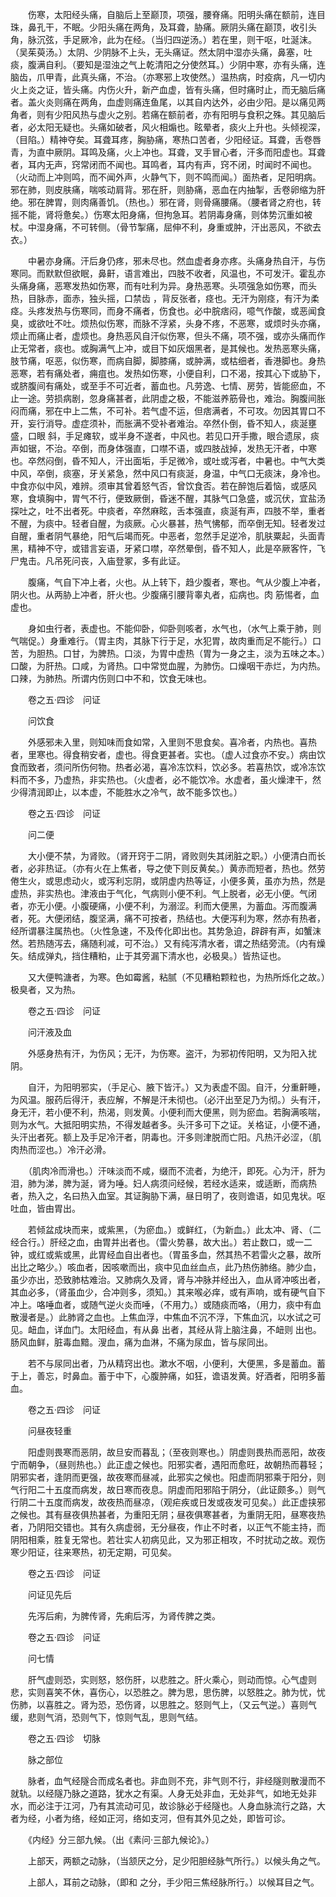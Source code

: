 <!-- { "loadSidebar": true } -->
　　伤寒，太阳经头痛，自脑后上至巅顶，项强，腰脊痛。阳明头痛在额前，连目珠，鼻孔干，不眠。少阳头痛在两角，及耳聋，胁痛。厥阴头痛在巅顶，收引头角，脉沉弦，手足厥冷，此为在经。（当归四逆汤。）若在里，则干呕，吐涎沫。（吴茱萸汤。）太阴、少阴脉不上头，无头痛证。然太阴中湿亦头痛，鼻塞，吐痰，腹满自利。（要知是湿浊之气上乾清阳之分使然耳。）少阴中寒，亦有头痛，连脑齿，爪甲青，此真头痛，不治。（亦寒邪上攻使然。）温热病，时疫病，凡一切内火上炎之证，皆头痛。内伤火升，新产血虚，皆有头痛，但时痛时止，而无脑后痛者。盖火炎则痛在两角，血虚则痛连鱼尾，以其自内达外，必由少阳。是以痛见两角者，则有少阳风热与虚火之别。若痛在额前者，亦有阳明与食积之殊。其见脑后者，必太阳无疑也。头痛如破者，风火相煽也。眩晕者，痰火上升也。头倾视深，（目陷。）精神夺矣。耳聋耳疼，胸胁痛，寒热口苦者，少阳经证。耳聋，舌卷唇青，为直中厥阴。耳鸣及痛，火上冲也。耳聋，叉手冒心者，汗多而阳虚也。耳聋者，耳内无声，窍常闭而不闻也。耳鸣者，耳内有声，窍不闭，时闻时不闻也。（火动而上冲则鸣，而不闻外声，火静气下，则不鸣而闻。）面热者，足阳明病。邪在肺，则皮肤痛，喘咳动肩背。邪在肝，则胁痛，恶血在内抽掣，舌卷卵缩为肝绝。邪在脾胃，则肉痛善饥。（热也。）邪在肾，则骨痛腰痛。（腰者肾之府也，转摇不能，肾将惫矣。）伤寒太阳身痛，但拘急耳。若阴毒身痛，则体势沉重如被杖。中湿身痛，不可转侧。（骨节掣痛，屈伸不利，身重或肿，汗出恶风，不欲去衣。）

　　中暑亦身痛。汗后身仍疼，邪未尽也。然血虚者身亦疼。头痛身热自汗，与伤寒同。而默默但欲眠，鼻鼾，语言难出，四肢不收者，风温也，不可发汗。霍乱亦头痛身痛，恶寒发热如伤寒，而有吐利为异。身热恶寒。头项强急如伤寒，而头热，目脉赤，面赤，独头摇，口禁齿 ，背反张者，痉也。无汗为刚痉，有汗为柔痉。头疼发热与伤寒同，而身不痛者，伤食也。必中脘痞闷，噫气作酸，或恶闻食臭，或欲吐不吐。烦热似伤寒，而脉不浮紧，头身不疼，不恶寒，或烦时头亦痛，烦止而痛止者，虚烦也。身热恶风自汗似伤寒，但头不痛，项不强，或亦头痛而作止无常者，痰也。或胸满气上冲，或目下如灰烟黑者，是其候也。发热恶寒头痛，肢节痛，呕恶，似伤寒，而病自脚，脚膝痛，或肿满，或枯细者，香港脚也。身热恶寒，若有痛处者，痈疽也。发热如伤寒，小便自利，口不渴，按其心下或胁下，或脐腹间有痛处，或至手不可近者，蓄血也。凡劳逸、七情、房劳，皆能瘀血，不止一途。劳损病剧，忽身痛甚者，此阴虚之极，不能滋养筋骨也，难治。胸腹间胀闷而痛，邪在中上二焦，不可补。若气虚不运，但痞满者，不可攻。勿因其胃口不开，妄行消导。虚症须补，而胀满不受补者难治。卒然仆倒，昏不知人，痰涎壅盛，口眼 斜，手足瘫软，或半身不遂者，中风也。若见口开手撒，眼合遗尿，痰声如锯，不治。卒倒，而身体强直，口噤不语，或四肢战掉，发热无汗者，中寒也。卒然闷倒，昏不知人，汗出面垢，手足微冷，或吐或泻者，中暑也。中气大类中风，卒倒，痰塞，牙关紧急，然中风口有痰涎，身温，中气口无痰沫，身冷也。中食亦似中风，难辨。须审其曾着怒气否，曾饮食否。若在醉饱后着恼，或感风寒，食填胸中，胃气不行，便致厥倒，昏迷不醒，其脉气口急盛，或沉伏，宜盐汤探吐之，吐不出者死。中痰者，卒然麻眩，舌本强直，痰涎有声，四肢不举，重者不醒，为痰中。轻者自醒，为痰厥。心火暴甚，热气怫郁，而卒倒无知。轻者发过自醒，重者阴气暴绝，阳气后竭而死。中恶者，忽然手足逆冷，肌肤粟起，头面青黑，精神不守，或错言妄语，牙紧口噤，卒然晕倒，昏不知人，此是卒厥客忤，飞尸鬼击。凡吊死问丧，入庙登冢，多有此证。

　　腹痛，气自下冲上者，火也。从上转下，趋少腹者，寒也。气从少腹上冲者，阴火也。从两胁上冲者，肝火也。少腹痛引腰背睾丸者，疝病也。肉 筋惕者，血虚也。

　　身如虫行者，表虚也。不能仰卧，仰卧则咳者，水气也，（水气上乘于肺，则气喘促。）身重难行。（胃主肉，其脉下行于足，水犯胃，故肉重而足不能行。）口苦，为胆热。口甘，为脾热。口淡，为胃中虚热（胃为一身之主，淡为五味之本。）口酸，为肝热。口咸，为肾热。口中常觉血腥，为肺伤。口燥咽干赤烂，为内热。口辣，为肺热。所谓内伤则口中不和，饮食无味也。

　　卷之五·四诊　问证

　　问饮食

　　外感邪未入里，则知味而食如常，入里则不思食矣。喜冷者，内热也。喜热者，里寒也。得食稍安者，虚也。得食更甚者。实也。（虚人过食亦不安。）病由饮食而致者，须问所伤何物。热者必渴，喜冷冻饮料，饮必多。若喜热饮，或冷冻饮料而不多，乃虚热，非实热也。（火虚者，必不能饮冷。水虚者，虽火燥津干，然少得清润即止，以本虚，不能胜水之冷气，故不能多饮也。）

　　卷之五·四诊　问证

　　问二便

　　大小便不禁，为肾败。（肾开窍于二阴，肾败则失其闭脏之职。）小便清白而长者，必非热证。（亦有火在上焦者，导之使下则反黄矣。）黄赤而短者，热也。然劳倦生火，或思虑动火，或泻利忘阴，或阴虚内热等证，小便多黄，虽亦为热，然是虚热，非实热也。津液由于气化，气病则小便不利。气上脱者，必无小便。气闭者，亦无小便。小腹硬痛，小便不利，为溺涩。利而大便黑，为蓄血。泻而腹满者，死。大便闭结，腹坚满，痛不可按者，热结也。大便泻利为寒，然亦有热者，经所谓暴注属热也。（火性急速，不及传化即出也。其势急迫，辟辟有声，如蟹沫然。若热随泻去，痛随利减，可不治。）又有纯泻清水者，谓之热结旁流。（内有燥矢。结成弹丸，挡住糟粕，止于其旁漏下清水也，必极臭。）皆热证也。

　　又大便鸭溏者，为寒。色如霉酱，粘腻（不见糟粕颗粒也，为热所烁化之故。）极臭者，又为热。

　　卷之五·四诊　问证

　　问汗液及血

　　外感身热有汗，为伤风；无汗，为伤寒。盗汗，为邪初传阳明，又为阳入扰阴。

　　自汗，为阳明邪实，（手足心、腋下皆汗。）又为表虚不固。自汗，分重鼾睡，为风温。服药后得汗，表应解，不解是汗未彻也。（必汗出至足乃为彻。）头有汗，身无汗，若小便不利，热渴，则发黄。小便利而大便黑，则为瘀血。若胸满咳喘，则为水气。大抵阳明实热，不得发越者多。头汗多可下之证。关格证，小便不通，头汗出者死。额上及手足冷汗者，阴毒也。汗多则津脱而亡阳。凡热汗必涩，（肌肉热而涩也。）冷汗必滑。

　　（肌肉冷而滑也。）汗味淡而不咸，缀而不流者，为绝汗，即死。心为汗，肝为泪，肺为涕，脾为涎，肾为唾。妇人病须问经候，若经水适来，或适断，而病热者，热入之，名曰热入血室。其证胸胁下满，昼日明了，夜则谵语，如见鬼状。呕吐血，皆由胃出。

　　若倾盆成块而来，或紫黑，（为瘀血。）或鲜红，（为新血。）此太冲、肾、（二经合行。）肝经之血，由胃并出者也。（雷火势暴，故大出。）若止数口，或一二钟，或红或紫或黑，此胃经血自出者也。（胃虽多血，然其热不若雷火之暴，故所出比之略少。）咳血者，因咳嗽而出，痰中见血丝血点，此乃热伤肺络。肺少血，虽少亦出，恐致肺枯难治。又肺病久及肾，肾与冲脉并经出入，血从肾冲咳出者，其血必多，（肾虽血少，合冲则多，须知。）其来喉必痒，或有声响，或有硬气自下冲上。咯唾血者，或随气逆火炎而唾，（不用力。）或随痰而咯，（用力，痰中有血散漫者是。）此肺肾之血也。上焦血浮，中焦血不沉不浮，下焦血沉，以水试之可见。衄血，详血门。太阳经血，有从鼻 出者，其经从背上脑注鼻，不衄则 出也。肠风血鲜，脏毒血黯。溲血，痛为血淋，不痛为尿血，皆与尿同出。

　　若不与尿同出者，乃从精窍出也。漱水不咽，小便利，大便黑，多是蓄血。蓄于上，善忘，时鼻血。蓄于中下，心腹肿痛，如狂，谵语发黄。好酒者，阳明多蓄血。

　　卷之五·四诊　问证

　　问昼夜轻重

　　阳虚则畏寒而恶阴，故旦安而暮乱；（至夜则寒也。）阴虚则畏热而恶阳，故夜宁而朝争，（昼则热也。）此正虚之候也。阳邪实者，遇阳而愈旺，故朝热而暮轻；阴邪实者，逢阴而更强，故夜寒而昼减，此邪实之候也。阳虚而阴邪乘于阳分，则气行阳二十五度而病发，故日寒而夜息。阴虚而阳邪陷于阴分，（此证颇多。）则气行阴二十五度而病发，故夜热而昼凉，（观疟疾或日发或夜发可见矣。）此正虚挟邪之候也。其有昼夜俱热甚者，为重阳无阴；昼夜俱寒甚者，为重阴无阳，昼寒夜热者，乃阴阳交错也。其有久病虚弱，无分昼夜，作止不时者，以正气不能主持，而阴阳相乘，胜复无常也。若壮实人初病见此，又为邪正相攻，不时扰动之故。观伤寒少阳证，往来寒热，初无定期，可见矣。

　　卷之五·四诊　问证

　　问证见先后

　　先泻后痢，为脾传肾，先痢后泻，为肾传脾之类。

　　卷之五·四诊　问证

　　问七情

　　肝气虚则恐，实则怒，怒伤肝，以悲胜之。肝火乘心，则动而惊。心气虚则悲，实则喜笑不休，喜伤心，以恐胜之。脾为思，思伤脾，以怒胜之。肺为忧，忧伤肺，以喜胜之。肾为恐，恐伤肾，以思胜之。怒则气上，（又云气逆。）喜则气缓，悲则气消，恐则气下，惊则气乱，思则气结。

　　卷之五·四诊　切脉

　　脉之部位

　　脉者，血气经隧合而成名者也。非血则不充，非气则不行，非经隧则散漫而不就轨。以经隧乃脉之道路，犹水之有渠。人身无处非血，无处非气，如地无处非水，而必注于江河，乃有其流动可见，故诊脉必于经隧也。人身血脉流行之路，大者为经，小者为络，经如正河，络如支河，但有其外见之处，即皆可诊。

　　《内经》分三部九候。（出《素问·三部九候论》。）

　　上部天，两额之动脉，（当颔厌之分，足少阳胆经脉气所行。）以候头角之气。

　　上部人，耳前之动脉，（即和 之分，手少阳三焦经脉所行。）以候耳目之气。

